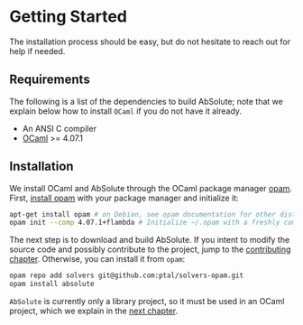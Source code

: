 # Getting Started

The installation process should be easy, but do not hesitate to reach out for help if needed.

## Requirements

The following is a list of the dependencies to build AbSolute; note that we explain below how to install `OCaml` if you do not have it already.

* An ANSI C compiler
* [OCaml](http://ocaml.org/) >= 4.07.1

## Installation

We install OCaml and AbSolute through the OCaml package manager [opam](http://opam.ocaml.org/).
First, [install opam](http://opam.ocaml.org/doc/Install.html) with your package manager and initialize it:
```sh
apt-get install opam # on Debian, see opam documentation for other distributions.
opam init --comp 4.07.1+flambda # Initialize ~/.opam with a freshly compiled OCaml 4.07.1
```

The next step is to download and build AbSolute.
If you intent to modify the source code and possibly contribute to the project, jump to the [contributing chapter](contributing.html).
Otherwise, you can install it from `opam`:

```sh
opam repo add solvers git@github.com:ptal/solvers-opam.git
opam install absolute
```

`AbSolute` is currently only a library project, so it must be used in an OCaml project, which we explain in the [next chapter](learn-absolute.html).
